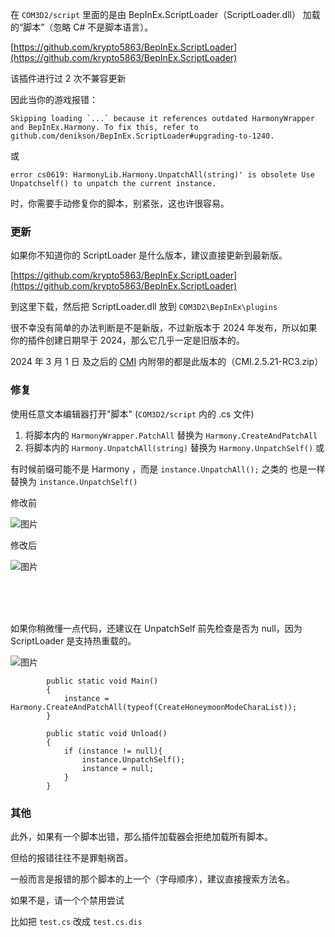 在 `COM3D2/script` 里面的是由 BepInEx.ScriptLoader（ScriptLoader.dll） 加载的“脚本”（忽略 C# 不是脚本语言）。 

[https://github.com/krypto5863/BepInEx.ScriptLoader](https://github.com/krypto5863/BepInEx.ScriptLoader)

该插件进行过 2 次不兼容更新

因此当你的游戏报错：

```
Skipping loading `...` because it references outdated HarmonyWrapper and BepInEx.Harmony. To fix this, refer to github.com/denikson/BepInEx.ScriptLoader#upgrading-to-1240.
```

或

```
error cs0619: HarmonyLib.Harmony.UnpatchAll(string)' is obsolete Use Unpatchself() to unpatch the current instance.
```

时，你需要手动修复你的脚本，别紧张，这也许很容易。


### 更新

如果你不知道你的 ScriptLoader 是什么版本，建议直接更新到最新版。

[https://github.com/krypto5863/BepInEx.ScriptLoader](https://github.com/krypto5863/BepInEx.ScriptLoader)

到这里下载，然后把  ScriptLoader.dll  放到 `COM3D2\BepInEx\plugins`

很不幸没有简单的办法判断是不是新版，不过新版本于 2024 年发布，所以如果你的插件创建日期早于 2024，那么它几乎一定是旧版本的。

2024 年 3 月 1 日 及之后的 [CMI](https://github.com/krypto5863/COM-Modular-Installer) 内附带的都是此版本的（CMI.2.5.21-RC3.zip）

### 修复

使用任意文本编辑器打开"脚本" (`COM3D2/script` 内的 .cs 文件)


1. 将脚本内的 `HarmonyWrapper.PatchAll` 替换为 `Harmony.CreateAndPatchAll`
2. 将脚本内的 `Harmony.UnpatchAll(string)` 替换为 `Harmony.UnpatchSelf()` 或 

有时候前缀可能不是 Harmony ，而是  `instance.UnpatchAll();` 之类的 也是一样替换为 `instance.UnpatchSelf()`

修改前

![图片](https://github.com/user-attachments/assets/560c1850-5e8c-47b6-8de3-71e5f6e0792b)

修改后

![图片](https://github.com/user-attachments/assets/d4329331-ed57-4404-af07-1a0f0d8005c0)


<br>
<br>
<br>

如果你稍微懂一点代码，还建议在 UnpatchSelf 前先检查是否为 null，因为 ScriptLoader 是支持热重载的。

![图片](https://github.com/user-attachments/assets/c34bce73-8b16-4419-afd6-bded256a593f)

```
        public static void Main()
        {
            instance = Harmony.CreateAndPatchAll(typeof(CreateHoneymoonModeCharaList));
        }

        public static void Unload()
        {
            if (instance != null){
                instance.UnpatchSelf();
                instance = null;
            }
        }
```



### 其他

此外，如果有一个脚本出错，那么插件加载器会拒绝加载所有脚本。

但给的报错往往不是罪魁祸首。

一般而言是报错的那个脚本的上一个（字母顺序），建议直接搜索方法名。

如果不是，请一个个禁用尝试

比如把 `test.cs` 改成 `test.cs.dis`
